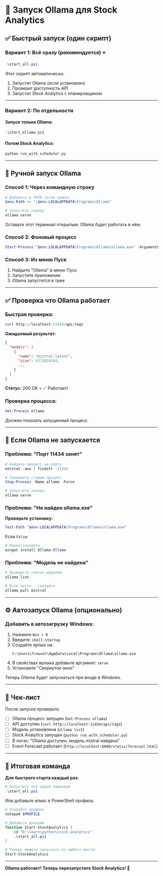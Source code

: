 # 🚀 Запуск Ollama для Stock Analytics

## ✅ Быстрый запуск (один скрипт)

### Вариант 1: Всё сразу (рекомендуется) ⭐

```powershell
.\start_all.ps1
```

Этот скрипт автоматически:
1. Запустит Ollama (если установлен)
2. Проверит доступность API
3. Запустит Stock Analytics с планировщиком

---

### Вариант 2: По отдельности

#### Запуск только Ollama:
```powershell
.\start_ollama.ps1
```

#### Потом Stock Analytics:
```powershell
python run_with_scheduler.py
```

---

## 🔧 Ручной запуск Ollama

### Способ 1: Через командную строку
```powershell
# Добавить в PATH (если нужно)
$env:Path += ";$env:LOCALAPPDATA\Programs\Ollama"

# Запустить сервер
ollama serve
```

Оставьте этот терминал открытым. Ollama будет работать в нём.

### Способ 2: Фоновый процесс
```powershell
Start-Process "$env:LOCALAPPDATA\Programs\Ollama\ollama.exe" -ArgumentList "serve" -WindowStyle Hidden
```

### Способ 3: Из меню Пуск
1. Найдите "Ollama" в меню Пуск
2. Запустите приложение
3. Ollama запустится в трее

---

## ✅ Проверка что Ollama работает

### Быстрая проверка:
```powershell
curl http://localhost:11434/api/tags
```

**Ожидаемый результат:**
```json
{
  "models": [
    {
      "name": "mistral:latest",
      "size": 4372824384,
      ...
    }
  ]
}
```

**Статус:** 200 OK = ✅ Работает!

### Проверка процесса:
```powershell
Get-Process ollama
```

Должен показать запущенный процесс.

---

## 🐛 Если Ollama не запускается

### Проблема: "Порт 11434 занят"

```powershell
# Найдите процесс на порту
netstat -ano | findstr :11434

# Завершите старый процесс
Stop-Process -Name ollama -Force

# Запустите заново
ollama serve
```

### Проблема: "Не найден ollama.exe"

**Проверьте установку:**
```powershell
Test-Path "$env:LOCALAPPDATA\Programs\Ollama\ollama.exe"
```

Если `False`:
```powershell
# Переустановите
winget install Ollama.Ollama
```

### Проблема: "Модель не найдена"

```powershell
# Проверьте список моделей
ollama list

# Если пусто - скачайте
ollama pull mistral
```

---

## ⚙️ Автозапуск Ollama (опционально)

### Добавить в автозагрузку Windows:

1. Нажмите `Win + R`
2. Введите: `shell:startup`
3. Создайте ярлык на:
   ```
   C:\Users\Trauvel\AppData\Local\Programs\Ollama\ollama.exe
   ```
4. В свойствах ярлыка добавьте аргумент: `serve`
5. Установите "Свернутое окно"

Теперь Ollama будет запускаться при входе в Windows.

---

## 📝 Чек-лист

После запуска проверьте:

- [ ] Ollama процесс запущен (`Get-Process ollama`)
- [ ] API доступен (`curl http://localhost:11434/api/tags`)
- [ ] Модель установлена (`ollama list`)
- [ ] Stock Analytics запущен (`python run_with_scheduler.py`)
- [ ] В логах: "Ollama доступен, модель mistral найдена"
- [ ] Event Forecast работает (`http://localhost:8000/static/forecast.html`)

---

## 🎯 Итоговая команда

**Для быстрого старта каждый раз:**

```powershell
# Запустить всё одной командой
.\start_all.ps1
```

Или добавьте алиас в PowerShell профиль:
```powershell
# Откройте профиль
notepad $PROFILE

# Добавьте функцию
function Start-StockAnalytics {
    cd "D:\learn\python\stock_analytics"
    .\start_all.ps1
}

# Теперь можете запускать из любого места:
Start-StockAnalytics
```

---

**Ollama работает! Теперь перезапустите Stock Analytics!** 🚀

